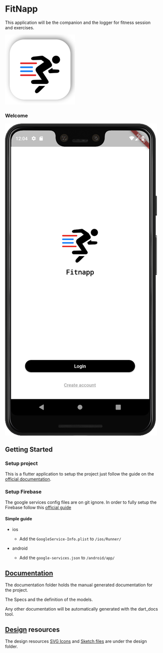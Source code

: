 # FitNapp

This application will be the companion and the logger for fitness session and exercises.

![icon](https://raw.githubusercontent.com/bmoliveira/fitnapp/master/design/prints/app_icon.png)

### Welcome

![welcome](https://raw.githubusercontent.com/bmoliveira/fitnapp/master/design/prints/welcome_screen.png)

## Getting Started

### Setup project

This is a flutter application to setup the project just follow the guide on the [official documentation](https://flutter.io/).

### Setup Firebase

The google services config files are on git ignore.
In order to fully setup the Firebase follow this [official guide](https://codelabs.developers.google.com/codelabs/flutter-firebase/#0)

#### Simple guide 
- ios
  - Add the `GoogleService-Info.plist` to `/ios/Runner/`

- android
  - Add the `google-services.json` to `/android/app/`

## [Documentation](/documentation/)

The documentation folder holds the manual generated documentation for the project.

The Specs and the definition of the models.

Any other documentation will be automatically generated with the dart_docs tool.

## [Design](/design/) resources

The design resources [SVG Icons](/design/svg) and [Sketch files](/design/sketch) are under the design folder.